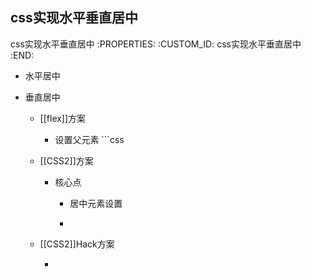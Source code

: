 css实现水平垂直居中
---------------------------

css实现水平垂直居中
   :PROPERTIES:
   :CUSTOM_ID: css实现水平垂直居中
   :END:

- 水平居中
- 垂直居中

  - [[flex]]方案

    - 设置父元素 ```css

  - [[CSS2]]方案

    - 核心点

      - 居中元素设置
      - ```css

  - [[CSS2]]Hack方案

    - ```css
